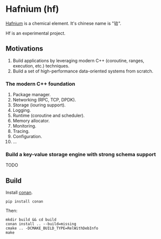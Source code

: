 # Hafnium (hf)

[Hafnium](https://en.wikipedia.org/wiki/Hafnium) is a chemical element. It's chinese name is "铪".

Hf is an experimental project.

## Motivations

1. Build applications by leveraging modern C++ (coroutine, ranges, execution, etc.) techniques.
2. Build a set of high-performance data-oriented systems from scratch.

### The modern C++ foundation

1. Package manager.
1. Networking (RPC, TCP, DPDK).
1. Storage (iouring support).
1. Logging.
1. Runtime (coroutine and scheduler).
1. Memory allocator.
1. Monitoring.
1. Tracing.
1. Configuration.
1. ...

### Build a key-value storage engine with strong schema support

TODO

## Build

Install [conan](https://conan.io/).

```
pip install conan
```

Then:

```
mkdir build && cd build
conan install .. --build=missing
cmake .. -DCMAKE_BUILD_TYPE=RelWithDebInfo
make
```

